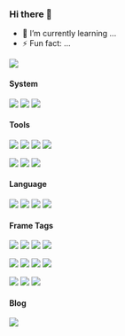 ### Hi there 👋

- 🌱 I’m currently learning ...
- ⚡ Fun fact: ...

![](https://github-readme-stats.vercel.app/api?username=Lilayzzz&theme=dark)


#### System

[![](https://img.shields.io/badge/Windows10-0078D6?&logo=Windows&logoColor=ffffff)](https://www.microsoftstore.com.cn/software/windows)
[![](https://img.shields.io/badge/CentOS-3DDC84?logo=Linux&logoColor=ffffff)](https://www.centos.org//)
[![](https://img.shields.io/badge/MAC-FE6722?logo=apple&logoColor=ffffff)](https://www.apple.com.cn/ipados/ipados-14/)

#### Tools

[![](https://img.shields.io/badge/IntelliJ%20IDEA-FE305E?logo=IntelliJ%20IDEA&logoColor=ffffff)](https://www.jetbrains.com/)
[![](https://img.shields.io/badge/VisualStudio-00B3FF?logo=VisualStudio&logoColor=\FE305E)](https://code.visualstudio.com/)
[![](https://img.shields.io/badge/Google-1BD88A?logo=Google&logoColor=ffffff)](https://www.google.com/)
[![](https://img.shields.io/badge/Microsoft%20Edge%20-366DBF?logo=Microsoft%20Edge&logoColor=ffffff)](https://www.microsoft.com/zh-cn/edge)

[![](https://img.shields.io/badge/Postman-366DBF?logo=Postman&logoColor=ffffff)](https://www.postman.com/)
[![](https://img.shields.io/badge/-Git-F05032?logo=git&logoColor=white)]()
[![](https://img.shields.io/badge/-Office-A8B9CC?logo=Office&logoColor=white)]()

#### Language

[![](https://img.shields.io/badge/-Java-A8B9CC?logo=java&logoColor=white)]()
[![](https://img.shields.io/badge/-JavaScript-F7DF1E?logo=javascript&logoColor=white)]()
[![](https://img.shields.io/badge/-css-1572B6?logo=css3&logoColor=white)]()
[![](https://img.shields.io/badge/-Linux-FCC624?logo=Linux&logoColor=white)]()

#### Frame Tags

[![](https://img.shields.io/badge/-Spring-4419A7?logo=Spring&logoColor=white)]()
[![](https://img.shields.io/badge/-SpringBoot-4419A7?logo=SpringBoot&logoColor=white)]()
[![](https://img.shields.io/badge/-SpringCloud-4419A7?logo=Spring&logoColor=white)]()
[![](https://img.shields.io/badge/-MySQL-4419A7?logo=mysql&logoColor=white)]()

[![](https://img.shields.io/badge/-PostgreSql-4419A7?logo=PostgreSql&logoColor=white)]()
[![](https://img.shields.io/badge/-Oracle-4419A7?logo=Oracle&logoColor=white)]()
[![](https://img.shields.io/badge/-RabbitMq-4419A7?logo=RabbitMq&logoColor=white)]()
[![](https://img.shields.io/badge/-RocketMq-4419A7?logo=RocketMq&logoColor=white)]()

[![](https://img.shields.io/badge/-Redis-4419A7?logo=Redis&logoColor=white)]()
[![](https://img.shields.io/badge/-Zookeeper-4419A7?logo=Zookeeper&logoColor=white)]()
[![](https://img.shields.io/badge/-Kafka-4419A7?logo=Kafka&logoColor=white)]()

#### Blog

[![](https://img.shields.io/badge/Lilay%20Blog-7cafe2?logo=blog&logoColor=ffffff)](http://www.lilayzzz.cn/)
